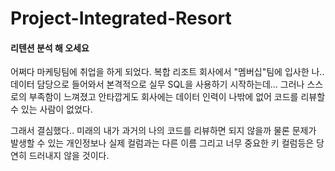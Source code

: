# Project-Integrated-Resort

#### 리텐션 분석 해 오세요 ####

어쩌다 마케팅팀에 취업을 하게 되었다.
복합 리조트 회사에서 "멤버십"팀에 입사한 나..
데이터 담당으로 들어와서 본격적으로 실무 SQL을 사용하기 시작하는데...
그러나 스스로의 부족함이 느껴졌고 안타깝게도 회사에는 데이터 인력이 나밖에 없어
코드를 리뷰할 수 있는 사람이 없었다.

그래서 결심했다..
미래의 내가 과거의 나의 코드를 리뷰하면 되지 않을까
물론 문제가 발생할 수 있는 개인정보나 실제 컬럼과는 다른 이름 
그리고 너무 중요한 키 컬럼등은 당연히 드러내지 않을 것이다.

